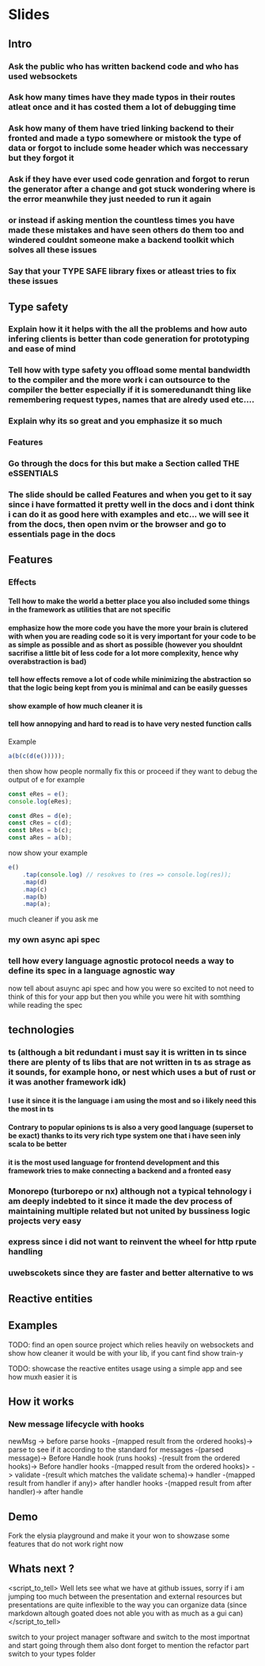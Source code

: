 # Slides

## Intro

### Ask the public who has written backend code and who has used websockets

### Ask how many times have they made typos in their routes atleat once and it has costed them a lot of debugging time

### Ask how many of them have tried linking backend to their fronted and made a typo somewhere or mistook the type of data or forgot to include some header which was neccessary but they forgot it

### Ask if they have ever used code genration and forgot to rerun the generator after a change and got stuck wondering where is the error meanwhile they just needed to run it again

### or instead if asking mention the countless times you have made these mistakes and have seen others do them too and windered couldnt someone make a backend toolkit which solves all these issues

### Say that your TYPE SAFE library fixes or atleast tries to fix these issues

## Type safety

### Explain how it it helps with the all the problems and how auto infering clients is better than code generation for prototyping and ease of mind

### Tell how with type safety you offload some mental bandwidth to the compiler and the more work i can outsource to the compiler the better especially if it is someredunandt thing like remembering request types, names that are alredy used etc....

### Explain why its so great and you emphasize it so much

### Features

### Go through the docs for this but make a Section called THE eSSENTIALS

### The slide should be called Features and when you get to it say since i have formatted it pretty well in the docs and i dont think i can do it as good here with examples and etc... we will see it from the docs, then open nvim or the browser and go to essentials page in the docs

## Features

### Effects

#### Tell how to make the world a better place you also included some things in the framework as utilities that are not specific

#### emphasize how the more code you have the more your brain is clutered with when you are reading code so it is very important for your code to be as simple as possible and as short as possible (however you shouldnt sacrifise a little bit of less code for a lot more complexity, hence why overabstraction is bad)

#### tell how effects remove a lot of code while minimizing the abstraction so that the logic being kept from you is minimal and can be easily guesses

#### show example of how much cleaner it is

#### tell how annopying and hard to read is to have very nested function calls

Example

```ts
a(b(c(d(e()))));
```

then show how people normally fix this or proceed if they want to debug the output of e for example

```ts
const eRes = e();
console.log(eRes);

const dRes = d(e);
const cRes = c(d);
const bRes = b(c);
const aRes = a(b);
```

now show your example

```ts
e()
    .tap(console.log) // resokves to (res => console.log(res));
    .map(d)
    .map(c)
    .map(b)
    .map(a);
```

much cleaner if you ask me

### my own async api spec

### tell how every language agnostic protocol needs a way to define its spec in a language agnostic way

now tell about asuync api spec and how you were so excited to not need to think of this for your app but then you while you were hit with somthing while reading the spec

## technologies

### ts (although a bit redundant i must say it is written in ts since there are plenty of ts libs that are not written in ts as strage as it sounds, for example hono, or nest which uses a but of rust or it was another framework idk)

#### I use it since it is the language i am using the most and so i likely need this the most in ts

#### Contrary to popular opinions ts is also a very good language (superset to be exact) thanks to its very rich type system one that i have seen inly scala to be better

#### it is the most used language for frontend development and this framework tries to make connecting a backend and a fronted easy

### Monorepo (turborepo or nx) although not a typical tehnology i am deeply indebted to it since it made the dev process of maintaining multiple related but not united by bussiness logic projects very easy

### express since i did not want to reinvent the wheel for http rpute handling

### uwebscokets since they are faster and better alternative to ws

## Reactive entities

<script>
although this started as a purely websocket frameowrk i notcied a trend where i am essentially not exposing resources but instead entites whiich have to react to one another i included a thing called reactive entites (TODO: find from your notes the description and insert it)</script>

## Examples

TODO: find an open source project which relies heavily on websockets and show how cleaner it would be with your lib, if you cant find show train-y

TODO: showcase the reactive entites usage using a simple app and see how muxh easier it is

## How it works

### New message lifecycle with hooks

newMsg -> before parse hooks -(mapped result from the ordered hooks)-> parse to see if it according to the standard for messages -(parsed message)-> Before Handle hook (runs hooks) -(result from the ordered hooks)-> Before handler hooks -(mapped result from the ordered hooks)> -> validate -(result which matches the validate schema)-> handler -(mapped result from handler if any)> after handler hooks -(mapped result from after handler)-> after handle

## Demo

Fork the elysia playground and make it your won to showzase some features that do not work right now

## Whats next ?

<script_to_tell>
Well lets see what we have at github issues, sorry if i am jumping too much between the presentation and external resources but presentations are quite inflexible to the way you can organize data (since markdown altough goated does not able you with as much as a gui can)
</script_to_tell>

<action>
switch to your project manager software and switch to the most importnat and start going through them
<action>

<directions>
also dont forget to mention the refactor part
</directions>

<script>
also i need to make a full erfactor of the codebase since in hurry for the fest i couldnt make everything i wanted
</script>

<action>
switch to your types folder
</action>

<script>
also another thing that is very very important is to find a person who understands typescript more than me to help me refactor this abomination since adding a new type here gets exponentially harder and harder and i have no idea how to manage this. And why i am emphasizing on this? - well unlike most projects you see on the fest or hacktues where the ideas are left in the trash bin after the event and the fufture plans slide is therre just because it should be i really believe this is a thing that will actually be used and willl continue maintaining it
</script>

<script>
    and in the grande term i have the following things
</script>
